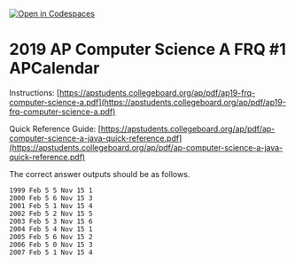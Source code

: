 [![Open in Codespaces](https://classroom.github.com/assets/launch-codespace-7f7980b617ed060a017424585567c406b6ee15c891e84e1186181d67ecf80aa0.svg)](https://classroom.github.com/open-in-codespaces?assignment_repo_id=14930835)
# 2019  AP Computer Science A FRQ #1 APCalendar

Instructions:  [https://apstudents.collegeboard.org/ap/pdf/ap19-frq-computer-science-a.pdf](https://apstudents.collegeboard.org/ap/pdf/ap19-frq-computer-science-a.pdf) 

Quick Reference Guide:  [https://apstudents.collegeboard.org/ap/pdf/ap-computer-science-a-java-quick-reference.pdf](https://apstudents.collegeboard.org/ap/pdf/ap-computer-science-a-java-quick-reference.pdf) 

 The correct answer outputs should be as follows.   

 

```
1999 Feb 5 5 Nov 15 1
2000 Feb 5 6 Nov 15 3
2001 Feb 5 1 Nov 15 4
2002 Feb 5 2 Nov 15 5
2003 Feb 5 3 Nov 15 6
2004 Feb 5 4 Nov 15 1
2005 Feb 5 6 Nov 15 2
2006 Feb 5 0 Nov 15 3
2007 Feb 5 1 Nov 15 4
```
